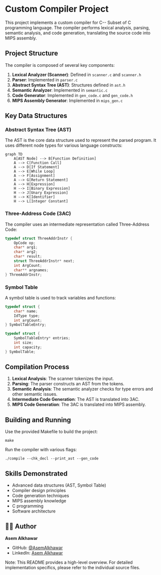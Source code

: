 
# Custom Compiler Project

This project implements a custom compiler for C-- Subset of C programming language. The compiler performs lexical analysis, parsing, semantic analysis, and code generation, translating the source code into MIPS assembly.

## Project Structure

The compiler is composed of several key components:

1. **Lexical Analyzer (Scanner)**: Defined in `scanner.c` and `scanner.h`
2. **Parser**: Implemented in `parser.c`
3. **Abstract Syntax Tree (AST)**: Structures defined in `ast.h`
4. **Semantic Analyzer**: Implemented in `semantic.c`
5. **Code Generator**: Implemented in `gen_code.c` and `gen_code.h`
6. **MIPS Assembly Generator**: Implemented in `mips_gen.c`

## Key Data Structures

### Abstract Syntax Tree (AST)

The AST is the core data structure used to represent the parsed program. It uses different node types for various language constructs:

```mermaid
graph TD
    A[AST Node] --> B[Function Definition]
    A --> C[Function Call]
    A --> D[If Statement]
    A --> E[While Loop]
    A --> F[Assignment]
    A --> G[Return Statement]
    A --> H[Expression]
    H --> I[Binary Expression]
    H --> J[Unary Expression]
    H --> K[Identifier]
    H --> L[Integer Constant]
```

### Three-Address Code (3AC)

The compiler uses an intermediate representation called Three-Address Code:

```c
typedef struct ThreeAddrInstr {
    OpCode op;
    char* arg1;
    char* arg2;
    char* result;
    struct ThreeAddrInstr* next;
    int ArgCount;
    char** argnames;
} ThreeAddrInstr;
```

### Symbol Table

A symbol table is used to track variables and functions:

```c
typedef struct {
    char* name;
    IdType type;
    int argCount;
} SymbolTableEntry;

typedef struct {
    SymbolTableEntry* entries;
    int size;
    int capacity;
} SymbolTable;
```

## Compilation Process

1. **Lexical Analysis**: The scanner tokenizes the input.
2. **Parsing**: The parser constructs an AST from the tokens.
3. **Semantic Analysis**: The semantic analyzer checks for type errors and other semantic issues.
4. **Intermediate Code Generation**: The AST is translated into 3AC.
5. **MIPS Code Generation**: The 3AC is translated into MIPS assembly.

## Building and Running

Use the provided Makefile to build the project:

```
make
```

Run the compiler with various flags:

```
./compile --chk_decl --print_ast --gen_code
```

## Skills Demonstrated

- Advanced data structures (AST, Symbol Table)
- Compiler design principles
- Code generation techniques
- MIPS assembly knowledge
- C programming
- Software architecture

## 👨‍💻 Author

**Asem Alkhawar**
- GitHub: [@AsemAlkhawar](https://github.com/AsemAlkhawar)
- LinkedIn: [Asem Alkhawar](https://www.linkedin.com/in/asem7)


Note: This README provides a high-level overview. For detailed implementation specifics, please refer to the individual source files.

